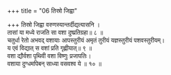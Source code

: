 +++
title = "06 तिस्रो जिह्वा"

+++
तिस्रो जिह्वा वरुणस्यान्तर्दीद्यत्यासनि ।  
तासां या मध्ये राजति सा वशा दुष्प्रतिग्रहा॥ ८ ॥  
चतुर्धा रेतो अभवद् वशायाः आपस्तुरीयं अमृतं तुरीयं यज्ञस्तुरीयं पशवस्तुरीयम्।  
य एवं विद्यात् स वशां प्रति गृह्णीयात्॥ ९ ॥  
वशा द्यौर्वशा पृथिवी वशा विष्णुः प्रजापतिः।  
वशाया दुग्धमपिबन् साध्या वसवश्व ये ॥ १० ॥